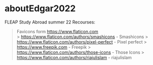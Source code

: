 # aboutEdgar2022
FLEAP Study Abroad summer 22
Recourses:
> Favicons form https://www.flaticon.com    
    > https://www.flaticon.com/authors/smashicons - Smashicons
    > https://www.flaticon.com/authors/pixel-perfect - Pixel perfect
    > https://www.freepik.com - Freepik
    > https://www.flaticon.com/authors/those-icons - Those Icons
    > https://www.flaticon.com/authors/riajulislam - riajulislam